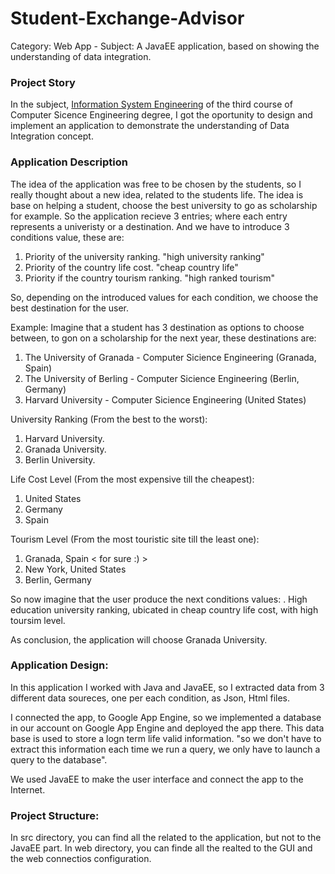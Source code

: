 # Student-Exchange-Advisor
Category: Web App - Subject: A JavaEE application, based on showing the understanding of data integration.

### Project Story
In the subject, [Information System Engineering][1] of the third course of Computer Sicence Engineering degree, I got the oportunity to design and implement an application to demonstrate the understanding of Data Integration concept.

### Application Description
The idea of the application was free to be chosen by the students, so I really thought about a new idea, related to the students life. The idea is base on helping a student, choose the best university to go as scholarship for example. So the application recieve 3 entries; where each entry represents a univeristy or a destination. And we have to introduce 3 conditions 
value, these are:
  1. Priority of the university ranking. "high university ranking"
  2. Priority of the country life cost. "cheap country life"
  3. Priority if the country tourism ranking. "high ranked tourism"

So, depending on the introduced values for each condition, we choose the best destination for the user.

Example: Imagine that a student has 3 destination as options to choose between, to gon on a scholarship for the next year, these destinations are:
  1. The University of Granada - Computer Sicience Engineering (Granada, Spain)
  2. The University of Berling - Computer Sicience Engineering (Berlin, Germany)
  3. Harvard University - Computer Sicience Engineering (United States)

University Ranking (From the best to the worst):
  1. Harvard University.
  2. Granada University.
  3. Berlin University.

Life Cost Level (From the most expensive till the cheapest):
  1. United States
  2. Germany
  3. Spain

Tourism Level (From the most touristic site till the least one):
  1. Granada, Spain < for sure :) >
  2. New York, United States
  3. Berlin, Germany

So now imagine that the user produce the next conditions values:
  . High education university ranking, ubicated in cheap country life cost, with high toursim level.

As conclusion, the application will choose Granada University.

### Application Design:
In this application I worked with Java and JavaEE, so I extracted data from 3 different data soureces, one per each condition, as Json, Html files.

I connected the app, to Google App Engine, so we implemented a database in our account on Google App Engine and deployed the app there. This data base is used to store a logn term life valid information. "so we don't have to extract this information each time we run a query, we only have to launch a query to the database".

We used JavaEE to make the user interface and connect the app to the Internet.


### Project Structure:
In src directory, you can find all the related to the application, but not to the JavaEE part.
In web directory, you can finde all the realted to the GUI and the web connectios configuration.


[1]:http://grados.ugr.es/informatica/pages/infoacademica/guias_docentes/201314/tercero/sistemasdeinformacion/ingenieriadesistemasdeinformacion
